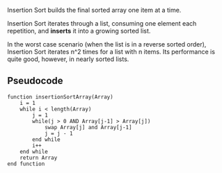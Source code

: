 Insertion Sort builds the final sorted array one item at a time. 

Insertion Sort iterates through a list, consuming one element each repetition, and **inserts** it into a growing sorted list.

In the worst case scenario (when the list is in a reverse sorted order), Insertion Sort iterates n^2 times for a list with n items. Its performance is quite good, however, in nearly sorted lists.

## Pseudocode

    function insertionSortArray(Array)
        i = 1
        while i < length(Array)
            j = 1
            while(j > 0 AND Array[j-1] > Array[j])
                swap Array[j] and Array[j-1]
                j = j - 1
            end while
            i++
        end while
        return Array
    end function